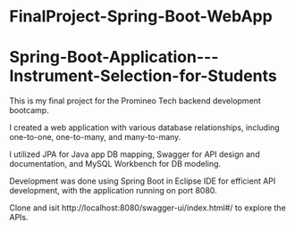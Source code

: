 # FinalProject-Spring-Boot-WebApp 
# Spring-Boot-Application---Instrument-Selection-for-Students

This is my final project for the Promineo Tech backend development bootcamp.

I created a web application with various database relationships, including one-to-one, one-to-many, and many-to-many. 

I utilized JPA for Java app DB mapping, Swagger for API design and documentation, and MySQL Workbench for DB modeling. 

Development was done using Spring Boot in Eclipse IDE for efficient API development, with the application running on port 8080. 

Clone and isit http://localhost:8080/swagger-ui/index.html#/ to explore the APIs.
